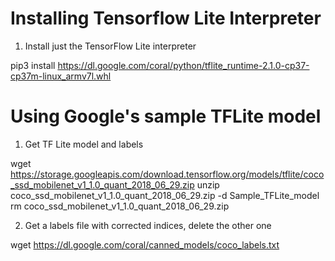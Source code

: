 # Installing Tensorflow Lite Interpreter

1. Install just the TensorFlow Lite interpreter
 
 pip3 install https://dl.google.com/coral/python/tflite_runtime-2.1.0-cp37-cp37m-linux_armv7l.whl


# Using Google's sample TFLite model

1. Get TF Lite model and labels 

wget https://storage.googleapis.com/download.tensorflow.org/models/tflite/coco_ssd_mobilenet_v1_1.0_quant_2018_06_29.zip
unzip coco_ssd_mobilenet_v1_1.0_quant_2018_06_29.zip -d Sample_TFLite_model
rm coco_ssd_mobilenet_v1_1.0_quant_2018_06_29.zip

2. Get a labels file with corrected indices, delete the other one

wget https://dl.google.com/coral/canned_models/coco_labels.txt

